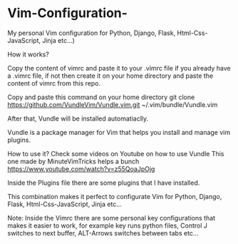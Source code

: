 # Vim-Configuration-
My personal Vim configuration for Python, Django, Flask, Html-Css-JavaScript, Jinja etc...)

How it works?

Copy the content of vimrc and paste it to your .vimrc file if you already have a .vimrc file, 
if not then create it on your home directory and paste the content of vimrc from this repo.

Copy and paste this command on your home directory 
 git clone https://github.com/VundleVim/Vundle.vim.git ~/.vim/bundle/Vundle.vim
 
After that, Vundle will be installed automatiaclly.

Vundle is a package manager for Vim that helps you install and manage vim plugins.

How to use it?
Check some videos on Youtube on how to use Vundle
This one made by MinuteVimTricks helps a bunch https://www.youtube.com/watch?v=z55QoaJpOjg

Inside the Plugins file there are some plugins that I have installed.

This combination makes it perfect to configurate Vim for Python, Django, Flask, Html-Css-JavaScript, Jinja etc...

Note:
Inside the Vimrc there are some personal key configurations that makes it easier to work, for example <F9> key runs python files,
Control J switches to next buffer, ALT-Arrows switches between tabs etc...
